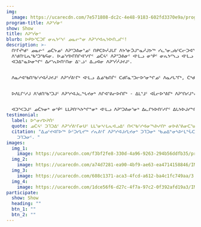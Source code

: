 ```yaml
---
img:
  image: https://ucarecdn.com/7e571808-dc2c-4e48-9183-602fd3370e9a/programs_growing.jpg
program-title: ᐱᕈᕐᓰᓃᑦ
show: Show
title: ᐱᕈᕐᓰᓃᑦ
blurb: ᐅᑭᐅᕐᑕᑐᒥ ᓂᕆᔭᑦᓭᑦ ᓄᓇᓕᓐᓂ ᐱᕈᕐᓯᐊᕆᔭᐅᑎᓗᒋᑦ!
description: >-
  ᑎᒻᒥᔫᒃᑯᑦ ᓄᓇᓖᑦ ᓄᑖᔭᓄᑦ ᐱᕈᕐᑐᕕᓂᕐᓄᑦ ᑎᑭᑕᐅᓲᒍᒐᒥ ᐱᔭᕐᓃᑑᒍᓐᓇᓲᒍᕗᖅ ᓯᓚᕐᓂᓗᑲᑦᑕᓕᑐᐊᕐᒪᑦ ᐊᒻᒪᓗ ᑌᒣᑦᑐᓄᑦ
  ᐱᖁᑎᒻᒪᕆᖃᕐᑐᖃᕋᓂ. ᐅᓄᕐᓯᐅᒥᑎᒋᐊᕐᓱᒋᑦ ᓄᑖᔦᑦ ᐱᕈᕐᑐᕕᓃᑦ ᐊᒻᒪᓗ ᓂᖀᑦ ᓂᕆᔭᑦᓭᓗ ᐊᒻᒪᓗ ᓂᖀᑦ ᐃᓚᑦᓴᖏᑦᑕ
  ᐊᑐᐃᓐᓇᐅᓂᖏᑦ ᐃᓱᕐᕆᐅᑎᑦᑎᓂ ᐃᓪᓘᑉ ᐃᓗᐊᓂ ᐱᕈᕐᓰᓲᒍᔪᒍᑦ.


  ᐱᓇᓱᐊᖃᑎᖃᑦᓯᐊᓲᒍᔪᒍᑦ ᐱᕈᕐᓰᕕᒻᒥᒃ ᐊᒻᒪᓗ ᐃᓅᖃᑎᒌᑦ ᑕᑯᒥᓇᕐᑐᓕᐅᕐᓂᖏᓄᑦ ᐱᓇᓱᒐᕐᒥᒃ, ᑖᒃᑯᐊ ᐃᑲᔪᕐᓯᒪᓲᑦ ᐱᕈᕐᓰᓂᕐᓄᐊᖓᔪᓂᒃ ᐱᒋᐊᕐᑎᒐᑦᓴᑎᓐᓂᒃ ᐊᒫᓕᐅᕐᓂᑎᒍᑦ ᓯᕐᒥᓯᐊᓕᐅᕐᓂᑎᒍᑦ.


  ᐅᐱᒪᒋᑦᓱᒍ ᐱᖁᑎᖃᕐᑐᒍᑦ ᐱᕈᕐᓯᐊᒍᓚᖓᔪᓂᒃ ᐱᒋᐊᕐᕕᓕᐅᑎᒥᒃ - ᐃᒪᕐᒧᑦ ᐊᒫᓕᐅᕐᕕᒥᒃ ᐱᕈᕐᑎᓯᒍᓐᓇᑐᒥᒃ ᐅᖃᐅᔭᓕᑦᓴᔭᓂᒃ ᓂᖀᑦ ᐃᓚᑦᓴᔭᖏᓐᓂᒃ ᐊᒻᒪᓗ ᐱᕈᕐᑐᕕᓂᕐᓂᒃ ᓂᕆᔭᑦᓴᓂᒃ ᓯᕐᒥᖅ ᐊᑐᑦᔭᓇᒍ. ᐃᒐᓛᓕᒃ ᐱᕈᕐᓰᕕᕗᑦ ᐊᒻᒪᓗ ᓯᓚᑖᓃᑦᑐᖅ ᓂᓪᓕᒪᔪᒦᑦᑎᓯᕕᒃ ᐅᕙᑦᑎᓂᒃ ᐃᓂᑦᓴᖃᔨᐊᖃᕐᑎᓯᓲᖅ ᐆᑦᑐᕋᕈᓐᓇᐸᑦᑎᓗᑕ ᐱᕈᕐᓯᐊᕆᑦᓱᒋᑦ ᑐᒣᑐᐃᑦ, garlic, bok choy ᐊᒻᒪᓗ ᐊᓯᖏᑦ!


  ᐊᑐᕐᐸᑐᒍᑦ ᓄᑖᔭᓂᒃ ᓂᖀᑦ ᒪᒪᕈᑎᑦᓴᔭᖏᓐᓂᒃ ᐊᒻᒪᓗ ᐱᕈᕐᑐᕕᓂᕐᓂᒃ ᐃᓚᒋᔭᐅᑎᑦᓱᒋᑦ ᐃᒐᔭᐅᒍᓯᖏᑦ ᒪᓕᑦᓱᒋᑦ, ᐱᒋᐊᕐᕕᓕᒐᑦᓴᓕᐊᕆᑦᓱᒋᓪᓗ ᐊᒻᒪᓗ ᐊᑐᕐᑕᐅᓕᐅᒥᔮᓲᒍᑦᓱᑎᒃ ᐊᓇᕐᕋᐅᔭᐅᑦᓱᑎᒃ ᓄᓇᓕᒥᐅᓄᑦ.
testimonial:
  label: ᐅᓐᓂᓯᐅᕈᑏᑦ
  quote: ᓄᑖᔦᑦ ᑐᒣᑐᐃᑦ ᐱᕈᕐᓰᕕᒻᒥᓂᑌᑦ ᒪᒪᕐᓂᓴᒻᒪᕆᐊᓗᐃᑦ ᑎᐸᖃᑦᓯᐊᓂᕐᓴᐅᓱᑎᒃ ᓂᐅᕕᕐᕕᓂᑕᕐᓂᑦ! ᒪᒪᕐᑐᕈᐊᕌᓗᐃᑦ!
  citation: "ᐃᓄᑦᔪᐊᒥᐅᖅ ᐆᑦᑐᓯᒪᔪᖅ ᓯᕆᕕᒻᒥ ᐱᕈᕐᓯᐊᒍᓯᒪᔪᓂᒃ ᑐᒣᑐᓂᒃ ᖃᓄᐃᓐᓂᓴᐅᒻᒪᖔᑕ ᓂᐅᕕᕐᕕᒥ ᓂᐅᕕᐊᒍᓯᒪᔪᓂ
    ᑐᒣᑐᓂᑦ. "
images:
  img_1:
    image: https://ucarecdn.com/f3bf2fe8-330d-4a96-9263-294b56ddfb35/program_growing_gallery_1.jpg
  img_2:
    image: https://ucarecdn.com/a74d7281-ea90-4bf9-ae63-ea4714158846/IMG_9256.jpeg
  img_3:
    image: https://ucarecdn.com/608c1371-aca3-4fcd-a612-ba4c1fc749aa/3.jpg
  img_4:
    image: https://ucarecdn.com/1dce56f6-d27c-4f7a-97c2-0f392afd19a3/IMG_3587.jpg
participate:
  show: Show
  heading: ""
  btn_1: ""
  btn_2: ""
---
```

